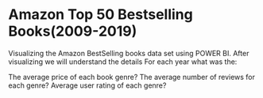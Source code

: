 # Amazon Top 50 Bestselling Books(2009-2019)
Visualizing the Amazon BestSelling books data set using POWER BI.
After visualizing we will understand the details For each year what was the:

The average price of each book genre?
The average number of reviews for each genre?
Average user rating of each genre?
